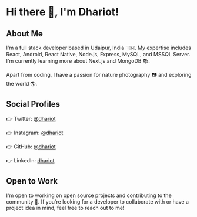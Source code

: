 # Hi there 👋, I'm Dhariot!

## About Me

I'm a full stack developer based in Udaipur, India 🇮🇳. My expertise includes React, Android, React Native, Node.js, Express, MySQL, and MSSQL Server. I'm currently learning more about Next.js and MongoDB 📚.

Apart from coding, I have a passion for nature photography 📷 and exploring the world 🌎.

## Social Profiles

👉 Twitter: [@dhariot](https://twitter.com/dhariot)

👉 Instagram: [@dhariot](https://www.instagram.com/dhariot/)

👉 GitHub: [@dhariot](https://github.com/dhariot)

👉 LinkedIn: [dhariot](https://www.linkedin.com/in/dhariot/)

## Open to Work

I'm open to working on open source projects and contributing to the community 🌟. If you're looking for a developer to collaborate with or have a project idea in mind, feel free to reach out to me!

